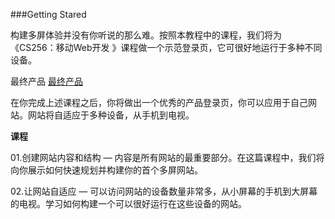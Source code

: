  ###Getting Stared
 
构建多屏体验并没有你听说的那么难。按照本教程中的课程，我们将为《CS256：移动Web开发 》课程做一个示范登录页，它可很好地运行于多种不同设备。


最终产品
[最终产品](https://developers.google.com/web/fundamentals/getting-started/your-first-multi-screen-site/images/finaloutput-2x.jpg)

在你完成上述课程之后，你将做出一个优秀的产品登录页，你可以应用于自己网站。网站将自适应于多种设备，从手机到电视。

**课程**

01.创建网站内容和结构 — 内容是所有网站的最重要部分。在这篇课程中，我们将向你展示如何快速规划并构建你的首个多屏网站。

02.让网站自适应 — 可以访问网站的设备数量非常多，从小屏幕的手机到大屏幕的电视。学习如何构建一个可以很好运行在这些设备的网站。
